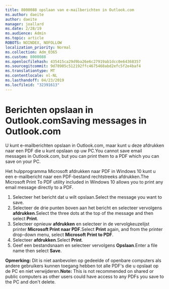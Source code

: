 ```yaml
---
title: 8000088 opslaan van e-mailberichten in Outlook.com
ms.author: daeite
author: daeite
manager: joallard
ms.date: 2/28/19
ms.audience: Admin
ms.topic: article
ROBOTS: NOINDEX, NOFOLLOW
localization_priority: Normal
ms.collection: Adm_O365
ms.custom: 8000088
ms.openlocfilehash: 435415ca29d9ba26e6c27919ab1dcc0e64368357
ms.sourcegitcommit: 9d78905c512192ffc4675468abd2efc5f2e4baf4
ms.translationtype: MT
ms.contentlocale: nl-NL
ms.lasthandoff: 04/23/2019
ms.locfileid: "32391613"
---
```

# <a name="saving-messages-in-outlookcom"></a><span data-ttu-id="1ef0c-102">Berichten opslaan in Outlook.com</span><span class="sxs-lookup"><span data-stu-id="1ef0c-102">Saving messages in Outlook.com</span></span>

<span data-ttu-id="1ef0c-103">U kunt e-mailberichten opslaan in Outlook.com, maar kunt u deze afdrukken naar een PDF die u kunt opslaan op uw PC.</span><span class="sxs-lookup"><span data-stu-id="1ef0c-103">You cannot save email messages in Outlook.com, but you can print them to a PDF which you can save on your PC.</span></span>

<span data-ttu-id="1ef0c-104">Het hulpprogramma Microsoft afdrukken naar PDF in Windows 10 kunt u een e-mailbericht naar een PDF-bestand rechtstreeks afdrukken.</span><span class="sxs-lookup"><span data-stu-id="1ef0c-104">The Microsoft Print To PDF utility included in Windows 10 allows you to print any email message directly to a PDF.</span></span>

1. <span data-ttu-id="1ef0c-105">Selecteer het bericht dat u wilt opslaan.</span><span class="sxs-lookup"><span data-stu-id="1ef0c-105">Select the message you want to save.</span></span>
2. <span data-ttu-id="1ef0c-106">Selecteer de drie punten boven aan het bericht en selecteer vervolgens **afdrukken**.</span><span class="sxs-lookup"><span data-stu-id="1ef0c-106">Select the three dots at the top of the message and then select **Print**.</span></span>
3. <span data-ttu-id="1ef0c-107">Selecteer opnieuw **afdrukken** en selecteer in de vervolgkeuzelijst printer **Microsoft Print naar PDF**.</span><span class="sxs-lookup"><span data-stu-id="1ef0c-107">Select **Print** again, and from the printer drop-down menu, select **Microsoft Print to PDF**.</span></span>
4. <span data-ttu-id="1ef0c-108">Selecteer **afdrukken**.</span><span class="sxs-lookup"><span data-stu-id="1ef0c-108">Select **Print**.</span></span>
5. <span data-ttu-id="1ef0c-109">Geef een bestandsnaam en selecteer vervolgens **Opslaan**.</span><span class="sxs-lookup"><span data-stu-id="1ef0c-109">Enter a file name then select **Save**.</span></span>

<span data-ttu-id="1ef0c-110">**Opmerking:** Dit is niet aanbevolen op gedeelde of openbare computers als andere gebruikers kunnen toegang hebben tot alle PDF's die u opslaat op de PC en niet verwijderen.</span><span class="sxs-lookup"><span data-stu-id="1ef0c-110">**Note:** This is not recommended on shared or public computers as other users could have access to any PDFs you save to the PC and don't delete.</span></span>